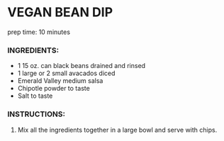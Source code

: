 # VEGAN BEAN DIP

prep time: 10 minutes

### INGREDIENTS:
 * 1 15 oz. can black beans drained and rinsed
 * 1 large or 2 small avacados diced
 * Emerald Valley medium salsa
 * Chipotle powder to taste
 * Salt to taste
 
### INSTRUCTIONS:
1. Mix all the ingredients together in a large bowl and serve with chips.

